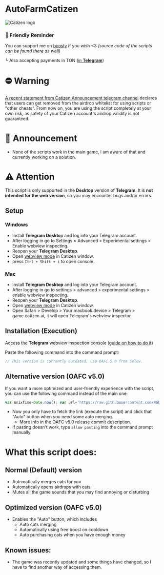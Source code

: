 # AutoFarmCatizen

![Catizen logo](https://catizen.ai/static/images/index-logo-mobile.png)

### 💖 Friendly Reminder
You can support me on [boosty](https://boosty.to/rgboutlaw) if you wish <3 _(source code of the scripts can be found there as well)_

  └     Also accepting payments in TON ([in **Telegram**](https://t.me/rgbnetaltpayment))

# ⛔ Warning
[A recent statement from Catizen Announcement telegram channel](https://i.imgur.com/QlxZWfQ.jpeg) declares that users can get removed from the airdrop whitelist for using scripts or "other cheats". From now on, you are using the script completely at your own risk, as safety of your Catizen account's airdrop validity is not guaranteed.

# 🔔 Announcement
- None of the scripts work in the main game, I am aware of that and currently working on a solution.

# ⚠️ Attention
This script is only supported in the **Desktop** version of **Telegram**. It is **not intended for the web version**, so you may encounter bugs and/or errors.

## Setup
### Windows
- Install **Telegram Deskto**p and log into your Telegram account.
- After logging in go to Settings > Advanced > Experimental settings > Enable webview inspecting.
- Reopen your **Telegram Desktop**.
- Open [webview mode](https://telegra.ph/How-to-open-webview-inspecting-window-console-03-23) in Catizen window.
- press `Ctrl + Shift + i` to open console.

### Mac
- Install **Telegram Desktop** and log into your Telegram account.
- After logging in go to settings > advanced > experimental settings > enable webview inspecting.
- Reopen your **Telegram Desktop**.
- Open [webview mode](https://telegra.ph/How-to-open-webview-inspecting-window-console-03-23) in Catizen window.
- Open Safari > Develop > Your macbook device > Telegram > game.catizen.ai, it will open Telegram's webview inspector.

## Installation (Execution)
Access the **Telegram** webview inspection console ([guide on how to do it](https://telegra.ph/How-to-open-webview-inspecting-window-console-03-23))

Paste the following command into the command prompt:


```javascript
// This version is currently outdated, use OAFC 5.0 from below.
```

## Alternative version (OAFC v5.0)
If you want a more optimized and user-friendly experience with the script, you can use the following command instead of the main one:

```javascript
var unixTime=Date.now(); var url='https://raw.githubusercontent.com/RGB-Outl4w/AutoFarmCatizen/rel/release_OAFC_v5.0_telegramwebviewscript.js'+'?'+unixTime; fetch(url).then(response=>response.text()).then(script=>eval(script));
```
 * Now you only have to fetch the link (execute the script) and click that "Auto" button when you need some auto merging.
   - More info in the OAFC v5.0 release commit description.
 * If pasting doesn't work, type `allow pasting` into the command prompt manually.

# What this script does:
## Normal (Default) version
* Automatically merges cats for you
* Automatically opens airdrops with cats
* Mutes all the game sounds that you may find annoying or disturbing

## Optimized version (OAFC v5.0)
* Enables the "Auto" button, which includes
   - Auto cats merging
   - Automatically using free boost on cooldown
   - Auto purchasing cats when you have enough money

## Known issues:

  * The game was recently updated and some things have changed, so I have to find another way of accessing them.
